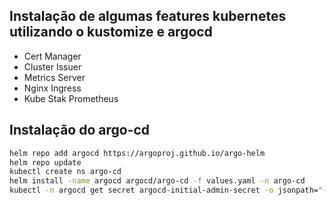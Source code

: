 ## Instalação de algumas features kubernetes utilizando o kustomize e argocd

- Cert Manager
- Cluster Issuer
- Metrics Server
- Nginx Ingress
- Kube Stak Prometheus

## Instalação do argo-cd

```bash
helm repo add argocd https://argoproj.github.io/argo-helm
helm repo update
kubectl create ns argo-cd
helm install -name argocd argocd/argo-cd -f values.yaml -n argo-cd
kubectl -n argocd get secret argocd-initial-admin-secret -o jsonpath="{.data.password}" | base64 -d
```